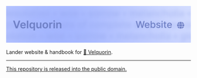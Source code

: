 <img alt="banner" src="./.github/banner.png">

Lander website & handbook for [🦋 Velquorin](https://github.com/velquorin/client).

---

[This repository is released into the public domain.](LICENSE)
